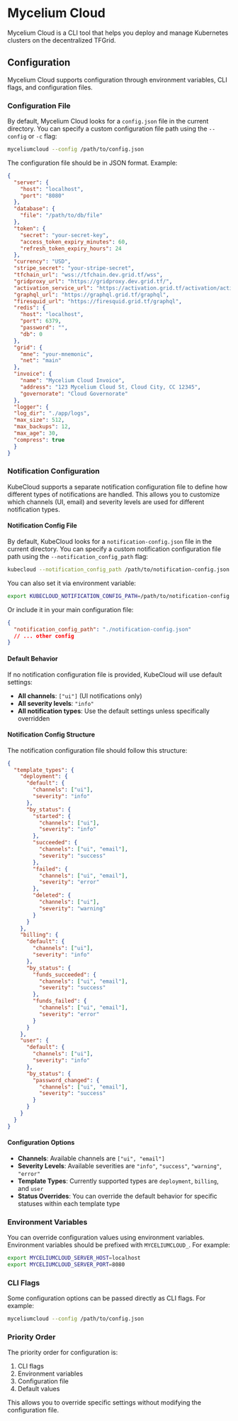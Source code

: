 # Mycelium Cloud

Mycelium Cloud is a CLI tool that helps you deploy and manage Kubernetes clusters on the decentralized TFGrid.

## Configuration

Mycelium Cloud supports configuration through environment variables, CLI flags, and configuration files.

### Configuration File

By default, Mycelium Cloud looks for a `config.json` file in the current directory. You can specify a custom configuration file path using the `--config` or `-c` flag:

```bash
myceliumcloud --config /path/to/config.json
```

The configuration file should be in JSON format. Example:

```json
{
  "server": {
    "host": "localhost",
    "port": "8080"
  },
  "database": {
    "file": "/path/to/db/file"
  },
  "token": {
    "secret": "your-secret-key",
    "access_token_expiry_minutes": 60,
    "refresh_token_expiry_hours": 24
  },
  "currency": "USD",
  "stripe_secret": "your-stripe-secret",
  "tfchain_url": "wss://tfchain.dev.grid.tf/wss",
  "gridproxy_url": "https://gridproxy.dev.grid.tf/",
  "activation_service_url": "https://activation.grid.tf/activation/activate",
  "graphql_url": "https://graphql.grid.tf/graphql",
  "firesquid_url": "https://firesquid.grid.tf/graphql",
  "redis": {
    "host": "localhost",
    "port": 6379,
    "password": "",
    "db": 0
  },
  "grid": {
    "mne": "your-mnemonic",
    "net": "main"
  },
  "invoice": {
    "name": "Mycelium Cloud Invoice",
    "address": "123 Mycelium Cloud St, Cloud City, CC 12345",
    "governorate": "Cloud Governorate"
  },
  "logger": {
  "log_dir": "./app/logs",
  "max_size": 512,
  "max_backups": 12,
  "max_age": 30,
  "compress": true
  }
}
```

### Notification Configuration

KubeCloud supports a separate notification configuration file to define how different types of notifications are handled. This allows you to customize which channels (UI, email) and severity levels are used for different notification types.

#### Notification Config File

By default, KubeCloud looks for a `notification-config.json` file in the current directory. You can specify a custom notification configuration file path using the `--notification_config_path` flag:

```bash
kubecloud --notification_config_path /path/to/notification-config.json
```

You can also set it via environment variable:

```bash
export KUBECLOUD_NOTIFICATION_CONFIG_PATH=/path/to/notification-config.json
```

Or include it in your main configuration file:

```json
{
  "notification_config_path": "./notification-config.json"
  // ... other config
}
```

#### Default Behavior

If no notification configuration file is provided, KubeCloud will use default settings:

- **All channels**: `["ui"]` (UI notifications only)
- **All severity levels**: `"info"`
- **All notification types**: Use the default settings unless specifically overridden

#### Notification Config Structure

The notification configuration file should follow this structure:

```json
{
  "template_types": {
    "deployment": {
      "default": {
        "channels": ["ui"],
        "severity": "info"
      },
      "by_status": {
        "started": {
          "channels": ["ui"],
          "severity": "info"
        },
        "succeeded": {
          "channels": ["ui", "email"],
          "severity": "success"
        },
        "failed": {
          "channels": ["ui", "email"],
          "severity": "error"
        },
        "deleted": {
          "channels": ["ui"],
          "severity": "warning"
        }
      }
    },
    "billing": {
      "default": {
        "channels": ["ui"],
        "severity": "info"
      },
      "by_status": {
        "funds_succeeded": {
          "channels": ["ui", "email"],
          "severity": "success"
        },
        "funds_failed": {
          "channels": ["ui", "email"],
          "severity": "error"
        }
      }
    },
    "user": {
      "default": {
        "channels": ["ui"],
        "severity": "info"
      },
      "by_status": {
        "password_changed": {
          "channels": ["ui", "email"],
          "severity": "success"
        }
      }
    }
  }
}
```

#### Configuration Options

- **Channels**: Available channels are `["ui", "email"]`
- **Severity Levels**: Available severities are `"info"`, `"success"`, `"warning"`, `"error"`
- **Template Types**: Currently supported types are `deployment`, `billing`, and `user`
- **Status Overrides**: You can override the default behavior for specific statuses within each template type

### Environment Variables

You can override configuration values using environment variables. Environment variables should be prefixed with `MYCELIUMCLOUD_`. For example:

```bash
export MYCELIUMCLOUD_SERVER_HOST=localhost
export MYCELIUMCLOUD_SERVER_PORT=8080
```

### CLI Flags

Some configuration options can be passed directly as CLI flags. For example:

```bash
myceliumcloud --config /path/to/config.json
```

### Priority Order

The priority order for configuration is:

1. CLI flags
2. Environment variables
3. Configuration file
4. Default values

This allows you to override specific settings without modifying the configuration file.
